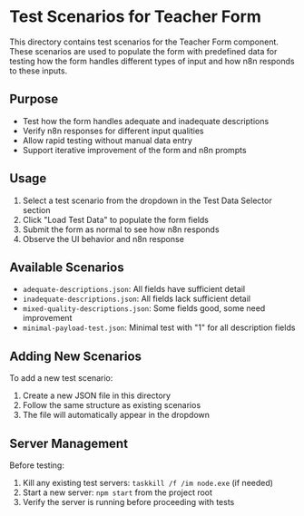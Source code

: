 # Test Scenarios for Teacher Form

This directory contains test scenarios for the Teacher Form component. These scenarios are used to populate the form with predefined data for testing how the form handles different types of input and how n8n responds to these inputs.

## Purpose

- Test how the form handles adequate and inadequate descriptions
- Verify n8n responses for different input qualities
- Allow rapid testing without manual data entry
- Support iterative improvement of the form and n8n prompts

## Usage

1. Select a test scenario from the dropdown in the Test Data Selector section
2. Click "Load Test Data" to populate the form fields
3. Submit the form as normal to see how n8n responds
4. Observe the UI behavior and n8n response

## Available Scenarios

- `adequate-descriptions.json`: All fields have sufficient detail
- `inadequate-descriptions.json`: All fields lack sufficient detail
- `mixed-quality-descriptions.json`: Some fields good, some need improvement
- `minimal-payload-test.json`: Minimal test with "1" for all description fields

## Adding New Scenarios

To add a new test scenario:
1. Create a new JSON file in this directory
2. Follow the same structure as existing scenarios
3. The file will automatically appear in the dropdown

## Server Management

Before testing:
1. Kill any existing test servers: `taskkill /f /im node.exe` (if needed)
2. Start a new server: `npm start` from the project root
3. Verify the server is running before proceeding with tests
